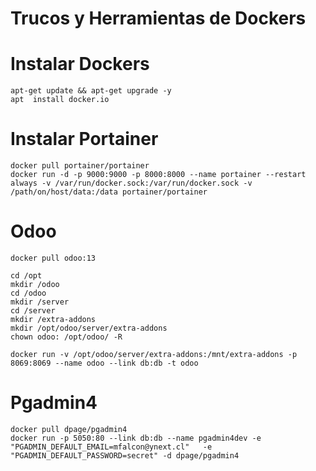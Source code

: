 # Trucos y Herramientas de Dockers

# Instalar Dockers
```
apt-get update && apt-get upgrade -y
apt  install docker.io
```
# Instalar Portainer
```
docker pull portainer/portainer
docker run -d -p 9000:9000 -p 8000:8000 --name portainer --restart always -v /var/run/docker.sock:/var/run/docker.sock -v /path/on/host/data:/data portainer/portainer
```


# Odoo
```
docker pull odoo:13

cd /opt
mkdir /odoo
cd /odoo
mkdir /server
cd /server
mkdir /extra-addons
mkdir /opt/odoo/server/extra-addons
chown odoo: /opt/odoo/ -R

docker run -v /opt/odoo/server/extra-addons:/mnt/extra-addons -p 8069:8069 --name odoo --link db:db -t odoo
```

# Pgadmin4
```
docker pull dpage/pgadmin4
docker run -p 5050:80 --link db:db --name pgadmin4dev -e "PGADMIN_DEFAULT_EMAIL=mfalcon@ynext.cl"   -e "PGADMIN_DEFAULT_PASSWORD=secret" -d dpage/pgadmin4
```

